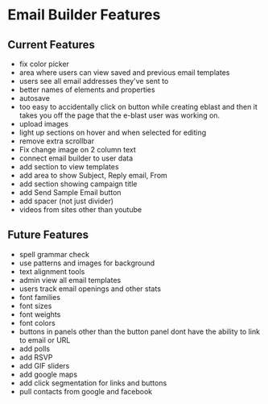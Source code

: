 # Email Builder Features

## Current Features

- fix color picker
- area where users can view saved and previous email templates
- users see all email addresses they've sent to 
- better names of elements and properties
- autosave
- too easy to accidentally click on button while creating eblast and then it takes you off the page that the e-blast user was working on.
- upload images
- light up sections on hover and when selected for editing
- remove extra scrollbar
- Fix change image on 2 column text
- connect email builder to user data
- add section to view templates
- add area to show Subject, Reply email, From
- add section showing campaign title
- add Send Sample Email button
- add spacer (not just divider)
- videos from sites other than youtube

## Future Features

- spell grammar check
- use patterns and images for background
- text alignment tools
- admin view all email templates 
- users track email openings and other stats 
- font families
- font sizes
- font weights
- font colors
- buttons in panels other than the button panel dont have the ability to link to email or URL
- add polls
- add RSVP
- add GIF sliders
- add google maps
- add click segmentation for links and buttons
- pull contacts from google and facebook
